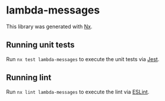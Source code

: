 # lambda-messages

This library was generated with [Nx](https://nx.dev).

## Running unit tests

Run `nx test lambda-messages` to execute the unit tests via [Jest](https://jestjs.io).

## Running lint

Run `nx lint lambda-messages` to execute the lint via [ESLint](https://eslint.org/).
